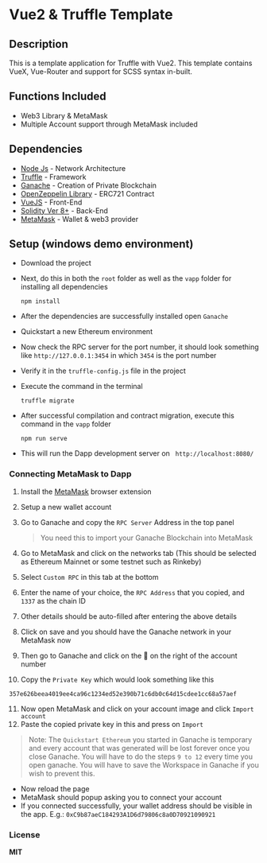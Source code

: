 # Vue2 & Truffle Template
 
## Description 
This is a template application for Truffle with Vue2. This template contains VueX, Vue-Router and support for SCSS syntax in-built.

## Functions Included 
- Web3 Library & MetaMask  
- Multiple Account support through MetaMask included 
 

## Dependencies 
- [Node Js](https://nodejs.org/en/download/) - Network Architecture
- [Truffle](https://www.trufflesuite.com/truffle) - Framework
- [Ganache](https://www.trufflesuite.com/ganache) - Creation of Private Blockchain 
- [OpenZeppelin Library](https://github.com/OpenZeppelin/openzeppelin-contracts) - ERC721 Contract 
- [VueJS](https://vuejs.org/) - Front-End
- [Solidity Ver 8+](https://docs.soliditylang.org/en/v0.8.4/) - Back-End 
- [MetaMask](https://metamask.io/download) - Wallet & web3 provider 

## Setup (windows demo environment) 
 
- Download the project 
- Next, do this in both the `root` folder as well as the `vapp` folder  for installing all dependencies

  ```
  npm install
  ```
- After the dependencies are successfully installed open `Ganache`
- Quickstart a new Ethereum environment 
- Now check the RPC server for the port number, it should look something like `http://127.0.0.1:3454` in which `3454` is the port number
- Verify it in the `truffle-config.js` file in the project 
- Execute the command in the terminal 

  ```
  truffle migrate
  ```
- After successful compilation and contract migration, execute this command in the `vapp` folder
  
  ```
  npm run serve
  ```
- This will run the Dapp development server on ` http://localhost:8080/` 

### Connecting MetaMask to Dapp 
1. Install the [MetaMask](https://metamask.io/download) browser extension
2. Setup a new wallet account
3. Go to Ganache and copy the `RPC Server` Address in the top panel

   > You need this to import your Ganache Blockchain into MetaMask
4. Go to MetaMask and click on the networks tab (This should be selected as Ethereum Mainnet or some testnet such as Rinkeby)
5. Select `Custom RPC` in this tab at the bottom
6. Enter the name of your choice, the `RPC Address` that you copied, and `1337` as the chain ID
7. Other details should be auto-filled after entering the above details
8. Click on save and you should have the Ganache network in your MetaMask now
9. Then go to Ganache and click on the 🔑  on the right of the account number
10. Copy the `Private Key` which would look something like this 
  ```
  357e626beea4019ee4ca96c1234ed52e390b71c6db0c64d15cdee1cc68a57aef
  ```
11. Now open MetaMask and click on your account image and click `Import account`
12. Paste the copied private key in this and press on `Import`
 > Note: The `Quickstart Ethereum` you started in Ganache is temporary and every account that was generated will be lost forever once you close Ganache. You will have to do the steps `9 to 12` every time you open ganache. You will have to save the Workspace in Ganache if you wish to prevent this.
- Now reload the page
- MetaMask should popup asking you to connect your account
- If you connected successfully, your wallet address should be visible in the app. E.g.: `0xC9b87aeC184293A1D6d79806c8a0D70921090921`

### License
**MIT**

